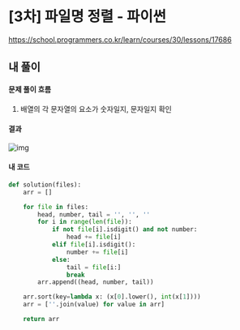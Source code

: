 

# [3차] 파일명 정렬 - 파이썬

https://school.programmers.co.kr/learn/courses/30/lessons/17686



## 내 풀이

#### 문제 풀이 흐름

1. 배열의 각 문자열의 요소가 숫자일지, 문자일지 확인



#### 결과

![img](https://postfiles.pstatic.net/MjAyNTAzMDZfMTgy/MDAxNzQxMjU2MjU1NzI5.ALSeOsgZ-qdr6NDmw6Tl8FErqKbKFcIrBrQnsA0NoNcg.lzlTX1UmmuPRcf2JSO-4uTCPoLBYKTikS0w9xQeOGTEg.PNG/image.png?type=w773)



#### 내 코드

```python
def solution(files):
    arr = []

    for file in files:
        head, number, tail = '', '', ''
        for i in range(len(file)):
            if not file[i].isdigit() and not number:
                head += file[i]
            elif file[i].isdigit():
                number += file[i]
            else:
                tail = file[i:]
                break
        arr.append((head, number, tail))

    arr.sort(key=lambda x: (x[0].lower(), int(x[1])))
    arr = [''.join(value) for value in arr]

    return arr
```

